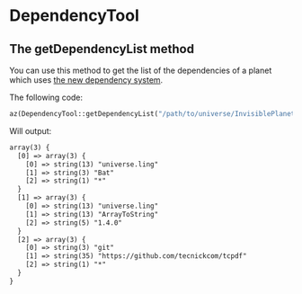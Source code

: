 DependencyTool
==============


The getDependencyList method
----------------------------


You can use this method to get the list of the dependencies of a planet which uses [the new dependency system](https://github.com/lingtalfi/TheScientist/blob/master/universe-dependencies-2019.md).

The following code:

```php
az(DependencyTool::getDependencyList("/path/to/universe/InvisiblePlanet"));
```


Will output:

```html
array(3) {
  [0] => array(3) {
    [0] => string(13) "universe.ling"
    [1] => string(3) "Bat"
    [2] => string(1) "*"
  }
  [1] => array(3) {
    [0] => string(13) "universe.ling"
    [1] => string(13) "ArrayToString"
    [2] => string(5) "1.4.0"
  }
  [2] => array(3) {
    [0] => string(3) "git"
    [1] => string(35) "https://github.com/tecnickcom/tcpdf"
    [2] => string(1) "*"
  }
}

```